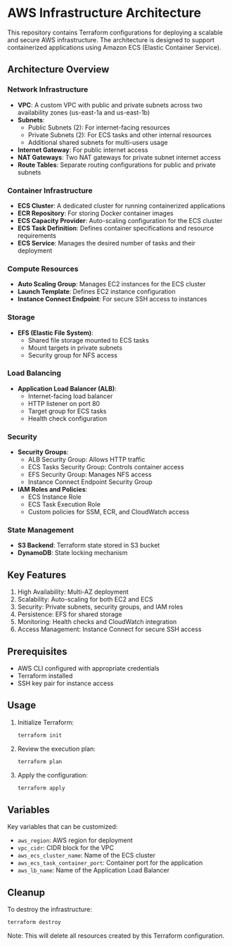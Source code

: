 # AWS Infrastructure Architecture

This repository contains Terraform configurations for deploying a scalable and secure AWS infrastructure. The architecture is designed to support containerized applications using Amazon ECS (Elastic Container Service).

## Architecture Overview

### Network Infrastructure
- **VPC**: A custom VPC with public and private subnets across two availability zones (us-east-1a and us-east-1b)
- **Subnets**:
  - Public Subnets (2): For internet-facing resources
  - Private Subnets (2): For ECS tasks and other internal resources
  - Additional shared subnets for multi-users usage
- **Internet Gateway**: For public internet access
- **NAT Gateways**: Two NAT gateways for private subnet internet access
- **Route Tables**: Separate routing configurations for public and private subnets

### Container Infrastructure
- **ECS Cluster**: A dedicated cluster for running containerized applications
- **ECR Repository**: For storing Docker container images
- **ECS Capacity Provider**: Auto-scaling configuration for the ECS cluster
- **ECS Task Definition**: Defines container specifications and resource requirements
- **ECS Service**: Manages the desired number of tasks and their deployment

### Compute Resources
- **Auto Scaling Group**: Manages EC2 instances for the ECS cluster
- **Launch Template**: Defines EC2 instance configuration
- **Instance Connect Endpoint**: For secure SSH access to instances

### Storage
- **EFS (Elastic File System)**: 
  - Shared file storage mounted to ECS tasks
  - Mount targets in private subnets
  - Security group for NFS access

### Load Balancing
- **Application Load Balancer (ALB)**:
  - Internet-facing load balancer
  - HTTP listener on port 80
  - Target group for ECS tasks
  - Health check configuration

### Security
- **Security Groups**:
  - ALB Security Group: Allows HTTP traffic
  - ECS Tasks Security Group: Controls container access
  - EFS Security Group: Manages NFS access
  - Instance Connect Endpoint Security Group
- **IAM Roles and Policies**:
  - ECS Instance Role
  - ECS Task Execution Role
  - Custom policies for SSM, ECR, and CloudWatch access

### State Management
- **S3 Backend**: Terraform state stored in S3 bucket
- **DynamoDB**: State locking mechanism

## Key Features
1. High Availability: Multi-AZ deployment
2. Scalability: Auto-scaling for both EC2 and ECS
3. Security: Private subnets, security groups, and IAM roles
4. Persistence: EFS for shared storage
5. Monitoring: Health checks and CloudWatch integration
6. Access Management: Instance Connect for secure SSH access

## Prerequisites
- AWS CLI configured with appropriate credentials
- Terraform installed
- SSH key pair for instance access

## Usage
1. Initialize Terraform:
   ```bash
   terraform init
   ```

2. Review the execution plan:
   ```bash
   terraform plan
   ```

3. Apply the configuration:
   ```bash
   terraform apply
   ```

## Variables
Key variables that can be customized:
- `aws_region`: AWS region for deployment
- `vpc_cidr`: CIDR block for the VPC
- `aws_ecs_cluster_name`: Name of the ECS cluster
- `aws_ecs_task_container_port`: Container port for the application
- `aws_lb_name`: Name of the Application Load Balancer

## Cleanup
To destroy the infrastructure:
```bash
terraform destroy
```

Note: This will delete all resources created by this Terraform configuration.
